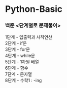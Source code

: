 # Python-Basic

### 백준 <단계별로 문제풀이>
1단계 - 입출력과 사칙연산<br>
2단계 - if문<br>
3단계 - for문<br>
4단계 - while문<br>
5단계 - 1차원 배열<br>
6단계 - 함수<br>
7단계 - 문자열<br>
8단계 - 수학1 : -ing<br>
